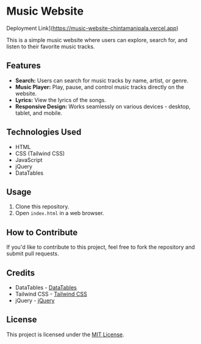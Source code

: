 # Music Website

Deployment Link](https://music-website-chintamanipala.vercel.app)

This is a simple music website where users can explore, search for, and listen to their favorite music tracks.

## Features

- **Search:** Users can search for music tracks by name, artist, or genre.
- **Music Player:** Play, pause, and control music tracks directly on the website.
- **Lyrics:** View the lyrics of the songs.
- **Responsive Design:** Works seamlessly on various devices - desktop, tablet, and mobile.

## Technologies Used

- HTML
- CSS (Tailwind CSS)
- JavaScript
- jQuery
- DataTables

## Usage

1. Clone this repository.
2. Open `index.html` in a web browser.

## How to Contribute

If you'd like to contribute to this project, feel free to fork the repository and submit pull requests.

## Credits

- DataTables - [DataTables](https://datatables.net/)
- Tailwind CSS - [Tailwind CSS](https://tailwindcss.com/)
- jQuery - [jQuery](https://jquery.com/)

## License

This project is licensed under the [MIT License](LICENSE).
